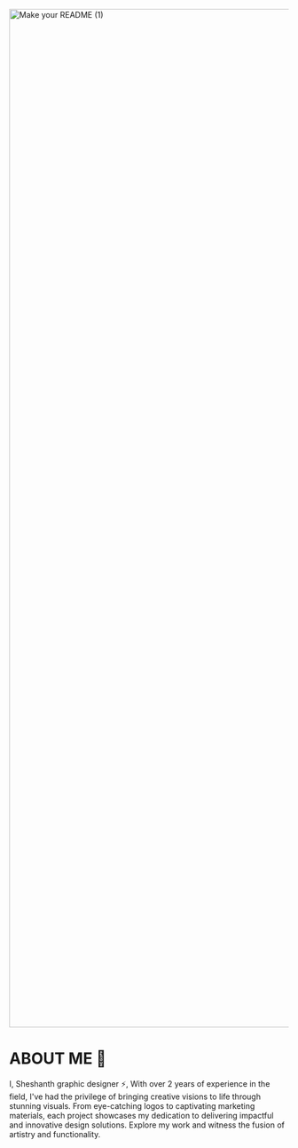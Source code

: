 <p align=”center”>
<img width="1834" alt="Make your README (1)" src="https://github.com/AARICKWOLF/AARICKWOLF/assets/122084815/a56ef537-037c-4be5-9f2d-a691430743a5">
</p>
<p align="left">


# ABOUT ME 🤖
I, Sheshanth graphic designer ⚡,
With over 2 years of experience in the field, I've had the privilege of bringing creative visions to life
through stunning visuals.
From eye-catching logos to captivating marketing materials, each project
showcases my dedication to delivering impactful and innovative design solutions. 
Explore my work and witness the fusion of artistry and functionality.
